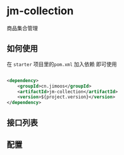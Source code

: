 # jm-collection

商品集合管理

## 如何使用

在 `starter` 项目里的`pom.xml` 加入依赖 即可使用

```xml

<dependency>
    <groupId>cn.jimoos</groupId>
    <artifactId>jm-collection</artifactId>
    <version>${project.version}</version>
</dependency>
```

## 接口列表

## 配置